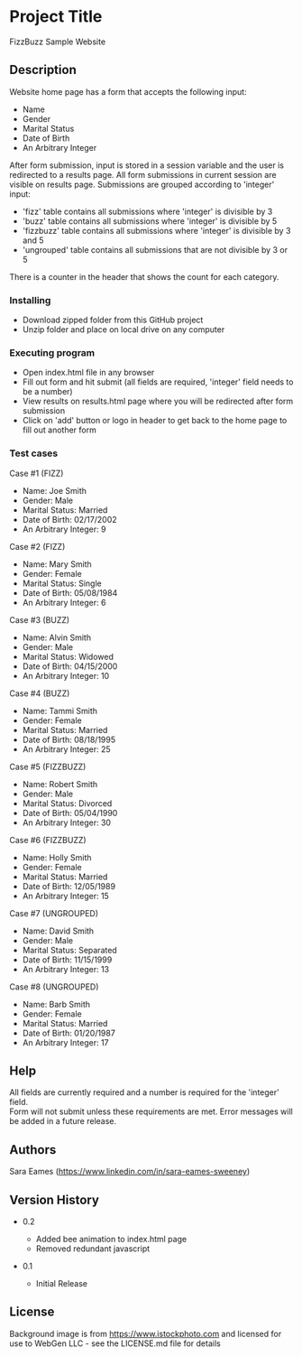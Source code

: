 # Project Title

FizzBuzz Sample Website

## Description

Website home page has a form that accepts the following input: 

* Name
* Gender
* Marital Status
* Date of Birth
* An Arbitrary Integer

After form submission, input is stored in a session variable and the user is redirected to a results page. All form submissions in current session are visible on results page.  Submissions are grouped according to 'integer' input: 

* 'fizz' table contains all submissions where 'integer' is divisible by 3
* 'buzz' table contains all submissions where 'integer' is divisible by 5
* 'fizzbuzz' table contains all submissions where 'integer' is divisible by 3 and 5
* 'ungrouped' table contains all submissions that are not divisible by 3 or 5

There is a counter in the header that shows the count for each category.

### Installing

* Download zipped folder from this GitHub project
* Unzip folder and place on local drive on any computer

### Executing program

* Open index.html file in any browser
* Fill out form and hit submit (all fields are required, 'integer' field needs to be a number)
* View results on results.html page where you will be redirected after form submission
* Click on 'add' button or logo in header to get back to the home page to fill out another form

### Test cases

Case #1 (FIZZ)
* Name: Joe Smith
* Gender: Male
* Marital Status: Married
* Date of Birth: 02/17/2002
* An Arbitrary Integer: 9

Case #2 (FIZZ)
* Name: Mary Smith
* Gender: Female
* Marital Status: Single
* Date of Birth: 05/08/1984
* An Arbitrary Integer: 6

Case #3 (BUZZ)
* Name: Alvin Smith
* Gender: Male
* Marital Status: Widowed
* Date of Birth: 04/15/2000
* An Arbitrary Integer: 10

Case #4 (BUZZ)
* Name: Tammi Smith
* Gender: Female
* Marital Status: Married
* Date of Birth: 08/18/1995
* An Arbitrary Integer: 25

Case #5 (FIZZBUZZ)
* Name: Robert Smith
* Gender: Male
* Marital Status: Divorced
* Date of Birth: 05/04/1990
* An Arbitrary Integer: 30

Case #6 (FIZZBUZZ)
* Name: Holly Smith
* Gender: Female
* Marital Status: Married
* Date of Birth: 12/05/1989
* An Arbitrary Integer: 15

Case #7 (UNGROUPED)
* Name: David Smith
* Gender: Male
* Marital Status: Separated
* Date of Birth: 11/15/1999
* An Arbitrary Integer: 13

Case #8 (UNGROUPED)
* Name: Barb Smith
* Gender: Female
* Marital Status: Married
* Date of Birth: 01/20/1987
* An Arbitrary Integer: 17

## Help
  
All fields are currently required and a number is required for the 'integer' field.  
Form will not submit unless these requirements are met.
Error messages will be added in a future release.

## Authors

Sara Eames (https://www.linkedin.com/in/sara-eames-sweeney)

## Version History

* 0.2
    * Added bee animation to index.html page
    * Removed redundant javascript 

* 0.1
    * Initial Release

## License

Background image is from https://www.istockphoto.com and licensed for use to WebGen LLC - see the LICENSE.md file for details

